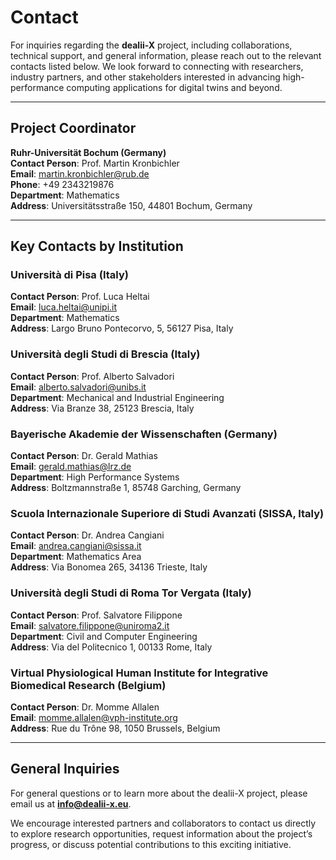 # Contact

For inquiries regarding the **dealii-X** project, including collaborations, technical support, and general information, please reach out to the relevant contacts listed below. We look forward to connecting with researchers, industry partners, and other stakeholders interested in advancing high-performance computing applications for digital twins and beyond.

---

## Project Coordinator

**Ruhr-Universität Bochum (Germany)**  
**Contact Person**: Prof. Martin Kronbichler  
**Email**: <martin.kronbichler@rub.de>  
**Phone**: +49 2343219876  
**Department**: Mathematics  
**Address**: Universitätsstraße 150, 44801 Bochum, Germany

---

## Key Contacts by Institution

### Università di Pisa (Italy)

**Contact Person**: Prof. Luca Heltai  
**Email**: <luca.heltai@unipi.it>  
**Department**: Mathematics  
**Address**: Largo Bruno Pontecorvo, 5, 56127 Pisa, Italy  

### Università degli Studi di Brescia (Italy)

**Contact Person**: Prof. Alberto Salvadori  
**Email**: <alberto.salvadori@unibs.it>  
**Department**: Mechanical and Industrial Engineering  
**Address**: Via Branze 38, 25123 Brescia, Italy  

### Bayerische Akademie der Wissenschaften (Germany)

**Contact Person**: Dr. Gerald Mathias  
**Email**: <gerald.mathias@lrz.de>  
**Department**: High Performance Systems  
**Address**: Boltzmannstraße 1, 85748 Garching, Germany  

### Scuola Internazionale Superiore di Studi Avanzati (SISSA, Italy)

**Contact Person**: Dr. Andrea Cangiani  
**Email**: <andrea.cangiani@sissa.it>  
**Department**: Mathematics Area  
**Address**: Via Bonomea 265, 34136 Trieste, Italy  

### Università degli Studi di Roma Tor Vergata (Italy)

**Contact Person**: Prof. Salvatore Filippone  
**Email**: <salvatore.filippone@uniroma2.it>  
**Department**: Civil and Computer Engineering  
**Address**: Via del Politecnico 1, 00133 Rome, Italy  

### Virtual Physiological Human Institute for Integrative Biomedical Research (Belgium)

**Contact Person**: Dr. Momme Allalen  
**Email**: <momme.allalen@vph-institute.org>  
**Address**: Rue du Trône 98, 1050 Brussels, Belgium

---

## General Inquiries

For general questions or to learn more about the dealii-X project, please email us at **<info@dealii-x.eu>**.

We encourage interested partners and collaborators to contact us directly to explore research opportunities, request information about the project’s progress, or discuss potential contributions to this exciting initiative.

